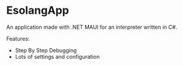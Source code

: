 # EsolangApp
An application made with .NET MAUI for an interpreter written in C#.

Features:
- Step By Step Debugging
- Lots of settings and configuration